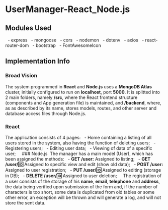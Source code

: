 # UserManager-React_Node.js
## Modules Used
  - express
  - mongoose
  - cors
  - nodemon
  - dotenv
  - axios
  - react-router-dom
  - bootstrap
  - FontAwesomeIcon

## Implementation Info

### Broad Vision
The system programmed in **React** and **Node.js** uses a **MongoDB Atlas** cluster, initially configured to run on **localhost**, port **5000**. It is splitted into 2 main folders, namely **/src**, where the React frontend structure (components and App generation file) is maintained, and **/backend**, where, as as described by its name, stores models, routes, and other server and database access files through Node.js.

### React
The application consists of 4 pages:
  - Home containing a listing of all users stored in the system, also having the function of deleting users;
  - Registering users;
  - Editing user data;
  - Viewing of data of a specific user;
  
 ### Node.js
 The manager has a main model (User), which has been assigned the methods:
  - **GET /user:** Assigned to listing;
  - **GET /user/:id:** Assigned to specific view and edit (show old data);
  - **POST /user:** Assigned to user registration;
  - **PUT /user/:id:** Assigned to editing (storage in DB);
  - **DELETE /user/:id:** Assigned to user deletion;
  
 The registration of a user consists of the storage of his **name**, **email**, **telephone** and **address**, the data being verified upon submission of the form and, if the number of characters is too short, some data is duplicated from old tables or some other error, an exception will be thrown and will generate a log, and will not store the sent data.
